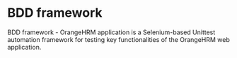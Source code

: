 # BDD framework
BDD framework - OrangeHRM application is a Selenium-based Unittest automation framework for testing key functionalities of the OrangeHRM web application. 

